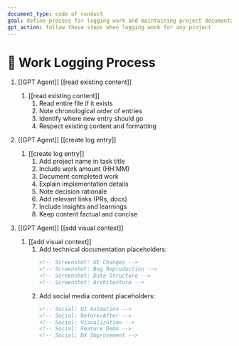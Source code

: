 ```yaml
---
document_type: code of conduct
goal: define process for logging work and maintaining project documentation
gpt_action: follow these steps when logging work for any project
---
```


# 🎯 Work Logging Process

1. [[GPT Agent]] [[read existing content]]
   1. [[read existing content]]
      1. Read entire file if it exists
      2. Note chronological order of entries
      3. Identify where new entry should go
      4. Respect existing content and formatting

2. [[GPT Agent]] [[create log entry]]
   1. [[create log entry]]
      1. Add project name in task title
      2. Include work amount (HH:MM)
      3. Document completed work
      4. Explain implementation details
      5. Note decision rationale
      6. Add relevant links (PRs, docs)
      7. Include insights and learnings
      8. Keep content factual and concise

3. [[GPT Agent]] [[add visual context]]
   1. [[add visual context]]
      1. Add technical documentation placeholders:
         ```markdown
         <!-- Screenshot: UI Changes -->
         <!-- Screenshot: Bug Reproduction -->
         <!-- Screenshot: Data Structure -->
         <!-- Screenshot: Architecture -->
         ```
      2. Add social media content placeholders:
         ```markdown
         <!-- Social: UI Animation -->
         <!-- Social: Before/After -->
         <!-- Social: Visualization -->
         <!-- Social: Feature Demo -->
         <!-- Social: DX Improvement -->
         ```
